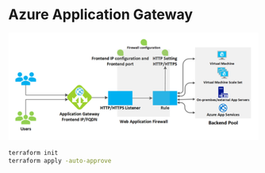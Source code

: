 # Azure Application Gateway

![](images/architecture.png)

```sh
terraform init
terraform apply -auto-approve
```